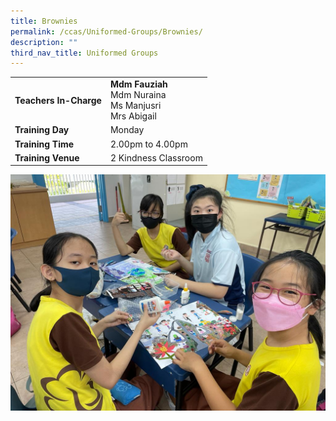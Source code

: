 ```yaml
---
title: Brownies
permalink: /ccas/Uniformed-Groups/Brownies/
description: ""
third_nav_title: Uniformed Groups
---
```

| | |
| --- | ---|
| **Teachers In-Charge** |**Mdm Fauziah**<br>Mdm Nuraina<br>Ms Manjusri<br>Mrs Abigail
|**Training Day**|Monday
|**Training Time**|2.00pm to 4.00pm
|**Training Venue**|2 Kindness Classroom

![](/images/brownies2023.jpeg)